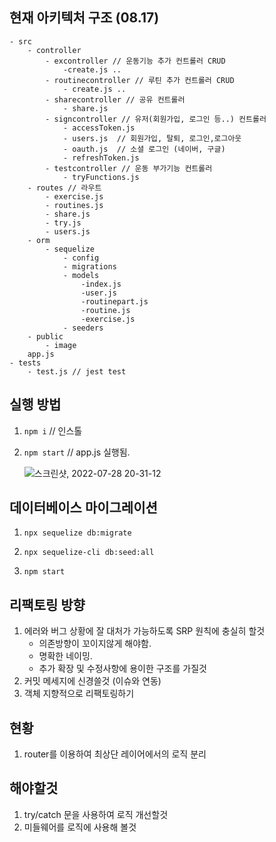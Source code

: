 ## 현재 아키텍처 구조 (08.17)

```
- src 
	- controller
		- excontroller // 운동기능 추가 컨트롤러 CRUD
			-create.js ..
		- routinecontroller // 루틴 추가 컨트롤러 CRUD
			- create.js ..
		- sharecontroller // 공유 컨트롤러 
			- share.js
		- signcontroller // 유저(회원가입, 로그인 등..) 컨트롤러
			- accessToken.js
			- users.js  // 회원가입, 탈퇴, 로그인,로그아웃
			- oauth.js  // 소셜 로그인 (네이버, 구글)
			- refreshToken.js
		- testcontroller // 운동 부가기능 컨트롤러
			- tryFunctions.js
	- routes // 라우트 
		- exercise.js
		- routines.js
		- share.js
		- try.js
		- users.js
	- orm
		- sequelize
			- config
			- migrations
			- models
				-index.js
				-user.js
				-routinepart.js
				-routine.js
				-exercise.js
			- seeders
	- public
		- image		
	app.js 
- tests
	- test.js // jest test 
```

## 실행 방법

1. `npm i` // 인스톨

2. `npm start` // app.js 실행됨. 

   ![스크린샷, 2022-07-28 20-31-12](https://user-images.githubusercontent.com/71261997/181495125-b0b7b3e8-ab0f-4a95-bdc4-65e3eed35916.png)

## 데이터베이스 마이그레이션

1. `npx sequelize db:migrate`

2. `npx sequelize-cli db:seed:all`

3. `npm start`

   

## 리팩토링 방향

1. 에러와 버그 상황에 잘 대처가 가능하도록 SRP 원칙에 충실히 할것
	- 의존방향이 꼬이지않게 해야함.
	- 명확한 네이밍.
	- 추가 확장 및 수정사항에 용이한 구조를 가질것
2. 커밋 메세지에 신경쓸것 (이슈와 연동)
3. 객체 지향적으로 리팩토링하기

## 현황

1. router를 이용하여 최상단 레이어에서의 로직 분리 

## 해야할것

1. try/catch 문을 사용하여 로직 개선할것 
2. 미들웨어를 로직에 사용해 볼것

